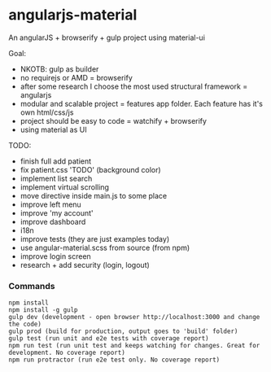 # angularjs-material
An angularJS + browserify + gulp project using material-ui

Goal:
- NKOTB: gulp as builder
- no requirejs or AMD = browserify
- after some research I choose the most used structural framework = angularjs
- modular and scalable project = features app folder. Each feature has it's own html/css/js
- project should be easy to code = watchify + browserify
- using material as UI

TODO:

- finish full add patient
- fix patient.css 'TODO' (background color)
- implement list search
- implement virtual scrolling
- move directive inside main.js to some place
- improve left menu
- improve 'my account'
- improve dashboard
- i18n
- improve tests (they are just examples today)
- use angular-material.scss from source (from npm)
- improve login screen
- research + add security (login, logout)

### Commands

```
npm install
npm install -g gulp
gulp dev (development - open browser http://localhost:3000 and change the code)
gulp prod (build for production, output goes to 'build' folder)
gulp test (run unit and e2e tests with coverage report)
npm run test (run unit test and keeps watching for changes. Great for development. No coverage report)
npm run protractor (run e2e test only. No coverage report)
```